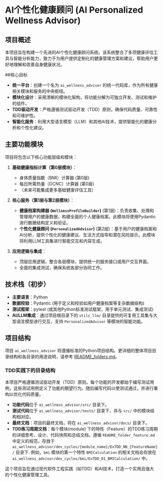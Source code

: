 # AI个性化健康顾问 (AI Personalized Wellness Advisor)

## 项目概述

本项目旨在构建一个先进的AI个性化健康顾问系统。该系统整合了多项健康评估工具与智能分析能力，致力于为用户提供定制化的健康管理方案和建议，帮助用户更好地理解和改善自身健康状况。

##核心目标

*   **统一平台**：创建一个名为 `ai_wellness_advisor` 的统一代码库，作为所有健康相关模块和服务的中央枢纽。
*   **模块化设计**：采用清晰的模块化架构，将功能分解为可独立开发、测试和维护的组件。
*   **TDD驱动开发**：严格遵循测试驱动开发（TDD）原则，确保代码质量、可靠性和可维护性。
*   **智能化服务**：利用大型语言模型（LLM）和其他AI技术，提供智能化的健康分析和个性化建议。

## 主要功能模块

项目将包含以下核心功能层级和模块：

1.  **基础健康指标计算（第0层模块）**：
    *   身体质量指数（BMI）计算器 (第0层)
    *   每日所需热量（DCNC）计算器 (第0层)
    *   （未来可能集成更多基础健康评估工具）

2.  **核心服务（第1层与第2层模块）**：
    *   **健康档案构建器 (`WellnessProfileBuilder`)** (第1层)：负责收集、处理和管理用户的健康数据，构建全面的个人健康档案。此模块将使用Pydantic进行数据结构定义和验证。
    *   **个性化健康顾问 (`PersonalizedAdvisor`)** (第2层)：基于用户的健康档案和AI分析，提供个性化的健康建议、生活方式指导和潜在风险提示。此模块将利用LLM工具集进行智能交互和内容生成。

3.  **应用逻辑与集成**：
    *   顶层应用逻辑，整合各层模块，提供统一的服务接口或用户交互界面。
    *   全面的集成测试，确保系统各部分协同工作。


## 技术栈（初步）

*   **主要语言**：Python
*   **数据校验**：Pydantic (用于定义和校验如用户健康档案等复杂数据结构)
*   **测试框架**：pytest (或其他Python标准测试框架，用于单元测试、集成测试)
*   **AI/LLM集成**：通过项目根目录下的 `utils_llm/` 目录提供的可复用工具集与大型语言模型进行交互，支持 `PersonalizedAdvisor` 等模块的智能功能。

## 项目结构

项目 `ai_wellness_advisor` 将遵循标准的Python项目结构。更详细的整体项目目录结构和各目录的用途说明，请参考 [README_folders.md](README_folders.md)。

### TDD实践下的目录结构

本项目严格遵循测试驱动开发（TDD）原则。每个功能的开发都始于编写测试用例，这些测试用例定义了功能的期望行为。随后编写代码以使测试通过，并进行重构以优化代码质量。

*  **功能代码**位于 `ai_wellness_advisor/src/` 目录下。
*   **测试代码**位于 `ai_wellness_advisor/tests/` 目录下，并与 `src/` 中的模块结构相对应。
*  **最终文档**：项目的最终文档，将在 `ai_wellness_advisor/docs/` 目录下。
*   **TDD练习周期文档**：每个模块(module) 下的特性（Feature）的TDD练习周期的详细思考、设计、代码快照和总结文档，遵循 `README_folder_feature.md` 中定义的规范，存放于`ai_wellness_advisor/dev_cycles/{module_name}/ExTDD_NN_{FeatureName}/` 目录下. 例如，`bmi` 模块的第一个特性 `BMICalculation` 的相关文档会存放在 `ai_wellness_advisor/dev_cycles/bmi/ExTDD_01_BMICalculation/` 中。

这个项目旨在通过现代软件工程实践（如TDD）和AI技术，打造一个实用且强大的个性化健康管理工具。